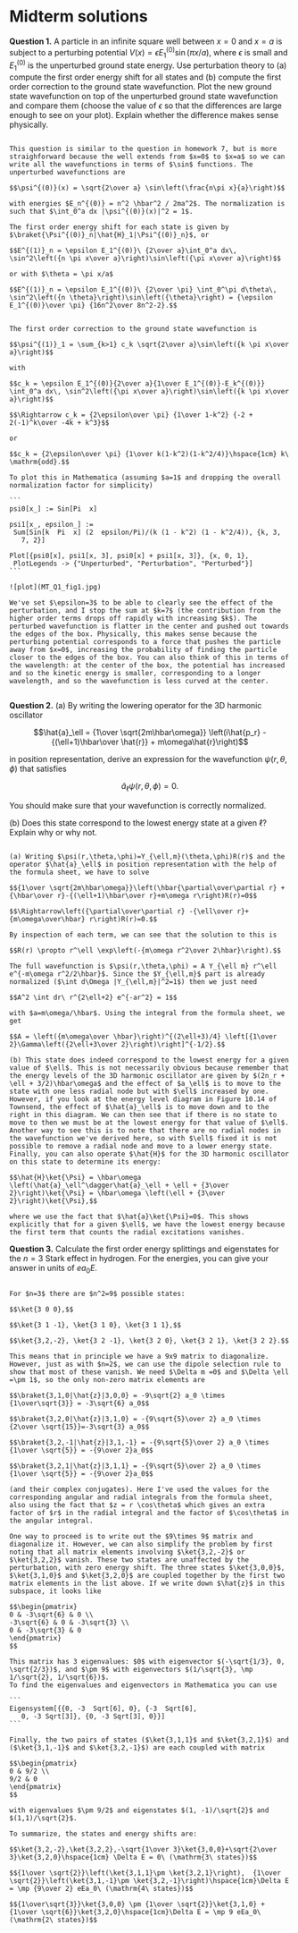 # Midterm solutions

**Question 1.** A particle in an infinite square well between $x=0$ and $x=a$ is subject to a perturbing potential $V(x) = \epsilon E_1^{(0)}\sin(\pi x/a)$, where $\epsilon$ is small and $E_1^{(0)}$ is the unperturbed ground state energy. Use perturbation theory to (a) compute the first order energy shift for all states and (b) compute the first order correction to the ground state wavefunction. Plot the new ground state wavefunction on top of the unperturbed ground state wavefunction and compare them (choose the value of $\epsilon$ so that the differences are large enough to see on your plot). Explain whether the difference makes sense physically.

````{dropdown} Solution

This question is similar to the question in homework 7, but is more straighforward because the well extends from $x=0$ to $x=a$ so we can write all the wavefunctions in terms of $\sin$ functions. The unperturbed wavefunctions are 

$$\psi^{(0)}(x) = \sqrt{2\over a} \sin\left(\frac{n\pi x}{a}\right)$$

with energies $E_n^{(0)} = n^2 \hbar^2 / 2ma^2$. The normalization is such that $\int_0^a dx |\psi^{(0)}(x)|^2 = 1$.

The first order energy shift for each state is given by $\braket{\Psi^{(0)}_n|\hat{H}_1|\Psi^{(0)}_n}$, or

$$E^{(1)}_n = \epsilon E_1^{(0)}\ {2\over a}\int_0^a dx\, \sin^2\left({n \pi x\over a}\right)\sin\left({\pi x\over a}\right)$$

or with $\theta = \pi x/a$

$$E^{(1)}_n = \epsilon E_1^{(0)}\ {2\over \pi} \int_0^\pi d\theta\, \sin^2\left({n \theta}\right)\sin\left({\theta}\right) = {\epsilon E_1^{(0)}\over \pi} {16n^2\over 8n^2-2}.$$


The first order correction to the ground state wavefunction is

$$\psi^{(1)}_1 = \sum_{k>1} c_k \sqrt{2\over a}\sin\left({k \pi x\over a}\right)$$

with 

$$c_k = \epsilon E_1^{(0)}{2\over a}{1\over E_1^{(0)}-E_k^{(0)}} \int_0^a dx\, \sin^2\left({\pi x\over a}\right)\sin\left({k \pi x\over a}\right)$$

$$\Rightarrow c_k = {2\epsilon\over \pi} {1\over 1-k^2} {-2 + 2(-1)^k\over -4k + k^3}$$

or

$$c_k = {2\epsilon\over \pi} {1\over k(1-k^2)(1-k^2/4)}\hspace{1cm} k\ \mathrm{odd}.$$

To plot this in Mathematica (assuming $a=1$ and dropping the overall normalization factor for simplicity)

```
psi0[x_] := Sin[Pi  x]

psi1[x_, epsilon_] := 
 Sum[Sin[k  Pi  x] (2  epsilon/Pi)/(k (1 - k^2) (1 - k^2/4)), {k, 3, 
   7, 2}]
   
Plot[{psi0[x], psi1[x, 3], psi0[x] + psi1[x, 3]}, {x, 0, 1}, 
 PlotLegends -> {"Unperturbed", "Perturbation", "Perturbed"}]
```

![plot](MT_Q1_fig1.jpg)

We've set $\epsilon=3$ to be able to clearly see the effect of the perturbation, and I stop the sum at $k=7$ (the contribution from the higher order terms drops off rapidly with increasing $k$). The perturbed wavefunction is flatter in the center and pushed out towards the edges of the box. Physically, this makes sense because the perturbing potential corresponds to a force that pushes the particle away from $x=0$, increasing the probability of finding the particle closer to the edges of the box. You can also think of this in terms of the wavelength: at the center of the box, the potential has increased and so the kinetic energy is smaller, corresponding to a longer wavelength, and so the wavefunction is less curved at the center.
 
````

**Question 2.** (a) By writing the lowering operator for the 3D harmonic oscillator

$$\hat{a}_\ell = {1\over \sqrt{2m\hbar\omega}} \left(i\hat{p_r} - {(\ell+1)\hbar\over \hat{r}} + m\omega\hat{r}\right)$$

in position representation, derive an expression for the wavefunction $\psi(r,\theta,\phi)$ that satisfies

$$\hat{a}_\ell \psi(r,\theta,\phi) = 0.$$

You should make sure that your wavefunction is correctly normalized.

(b) Does this state correspond to the lowest energy state at a given $\ell$? Explain why or why not.

````{dropdown} Solution

(a) Writing $\psi(r,\theta,\phi)=Y_{\ell,m}(\theta,\phi)R(r)$ and the operator $\hat{a}_\ell$ in position representation with the help of the formula sheet, we have to solve

$${1\over \sqrt{2m\hbar\omega}}\left(\hbar{\partial\over\partial r} + {\hbar\over r}-{(\ell+1)\hbar\over r}+m\omega r\right)R(r)=0$$

$$\Rightarrow\left({\partial\over\partial r} -{\ell\over r}+{m\omega\over\hbar} r\right)R(r)=0.$$

By inspection of each term, we can see that the solution to this is

$$R(r) \propto r^\ell \exp\left(-{m\omega r^2\over 2\hbar}\right).$$

The full wavefunction is $\psi(r,\theta,\phi) = A Y_{\ell m} r^\ell e^{-m\omega r^2/2\hbar}$. Since the $Y_{\ell,m}$ part is already normalized ($\int d\Omega |Y_{\ell,m}|^2=1$) then we just need

$$A^2 \int dr\ r^{2\ell+2} e^{-ar^2} = 1$$

with $a=m\omega/\hbar$. Using the integral from the formula sheet, we get

$$A = \left({m\omega\over \hbar}\right)^{(2\ell+3)/4} \left[{1\over 2}\Gamma\left({2\ell+3\over 2}\right)\right]^{-1/2}.$$

(b) This state does indeed correspond to the lowest energy for a given value of $\ell$. This is not necessarily obvious because remember that the energy levels of the 3D harmonic oscillator are given by $(2n_r + \ell + 3/2)\hbar\omega$ and the effect of $a_\ell$ is to move to the state with one less radial node but with $\ell$ increased by one. However, if you look at the energy level diagram in Figure 10.14 of Townsend, the effect of $\hat{a}_\ell$ is to move down and to the right in this diagram. We can then see that if there is no state to move to then we must be at the lowest energy for that value of $\ell$. Another way to see this is to note that there are no radial nodes in the wavefunction we've derived here, so with $\ell$ fixed it is not possible to remove a radial node and move to a lower energy state. Finally, you can also operate $\hat{H}$ for the 3D harmonic oscillator on this state to determine its energy:

$$\hat{H}\ket{\Psi} = \hbar\omega \left(\hat{a}_\ell^\dagger\hat{a}_\ell + \ell + {3\over 2}\right)\ket{\Psi} = \hbar\omega \left(\ell + {3\over 2}\right)\ket{\Psi},$$

where we use the fact that $\hat{a}\ket{\Psi}=0$. This shows explicitly that for a given $\ell$, we have the lowest energy because the first term that counts the radial excitations vanishes.

````

**Question 3.** Calculate the first order energy splittings and eigenstates for the $n=3$ Stark effect in hydrogen. For the energies, you can give your answer in units of $ea_0E$.

````{dropdown} Solution

For $n=3$ there are $n^2=9$ possible states:

$$\ket{3 0 0},$$

$$\ket{3 1 -1}, \ket{3 1 0}, \ket{3 1 1},$$

$$\ket{3,2,-2}, \ket{3 2 -1}, \ket{3 2 0}, \ket{3 2 1}, \ket{3 2 2}.$$

This means that in principle we have a 9x9 matrix to diagonalize. However, just as with $n=2$, we can use the dipole selection rule to show that most of these vanish. We need $\Delta m =0$ and $\Delta \ell =\pm 1$, so the only non-zero matrix elements are

$$\braket{3,1,0|\hat{z}|3,0,0} = -9\sqrt{2} a_0 \times {1\over\sqrt{3}} = -3\sqrt{6} a_0$$

$$\braket{3,2,0|\hat{z}|3,1,0} = -{9\sqrt{5}\over 2} a_0 \times {2\over \sqrt{15}}=-3\sqrt{3} a_0$$

$$\braket{3,2,-1|\hat{z}|3,1,-1} = -{9\sqrt{5}\over 2} a_0 \times {1\over \sqrt{5}} = -{9\over 2}a_0$$

$$\braket{3,2,1|\hat{z}|3,1,1} = -{9\sqrt{5}\over 2} a_0 \times {1\over \sqrt{5}} = -{9\over 2}a_0$$

(and their complex conjugates). Here I've used the values for the corresponding angular and radial integrals from the formula sheet, also using the fact that $z = r \cos\theta$ which gives an extra factor of $r$ in the radial integral and the factor of $\cos\theta$ in the angular integral.

One way to proceed is to write out the $9\times 9$ matrix and diagonalize it. However, we can also simplify the problem by first noting that all matrix elements involving $\ket{3,2,-2}$ or $\ket{3,2,2}$ vanish. These two states are unaffected by the perturbation, with zero energy shift. The three states $\ket{3,0,0}$, $\ket{3,1,0}$ and $\ket{3,2,0}$ are coupled together by the first two matrix elements in the list above. If we write down $\hat{z}$ in this subspace, it looks like

$$\begin{pmatrix}
0 & -3\sqrt{6} & 0 \\
-3\sqrt{6} & 0 & -3\sqrt{3} \\
0 & -3\sqrt{3} & 0 
\end{pmatrix}
$$

This matrix has 3 eigenvalues: $0$ with eigenvector $(-\sqrt{1/3}, 0, \sqrt{2/3})$, and $\pm 9$ with eigenvectors $(1/\sqrt{3}, \mp 1/\sqrt{2}, 1/\sqrt{6})$.
To find the eigenvalues and eigenvectors in Mathematica you can use

```
Eigensystem[{{0, -3  Sqrt[6], 0}, {-3  Sqrt[6], 
   0, -3 Sqrt[3]}, {0, -3 Sqrt[3], 0}}]
```

Finally, the two pairs of states ($\ket{3,1,1}$ and $\ket{3,2,1}$) and ($\ket{3,1,-1}$ and $\ket{3,2,-1}$) are each coupled with matrix

$$\begin{pmatrix}
0 & 9/2 \\
9/2 & 0
\end{pmatrix}
$$

with eigenvalues $\pm 9/2$ and eigenstates $(1, -1)/\sqrt{2}$ and $(1,1)/\sqrt{2}$.

To summarize, the states and energy shifts are:

$$\ket{3,2,-2},\ket{3,2,2},-\sqrt{1\over 3}\ket{3,0,0}+\sqrt{2\over 3}\ket{3,2,0}\hspace{1cm} \Delta E = 0\ (\mathrm{3\ states})$$

$${1\over \sqrt{2}}\left(\ket{3,1,1}\pm \ket{3,2,1}\right),  {1\over \sqrt{2}}\left(\ket{3,1,-1}\pm \ket{3,2,-1}\right)\hspace{1cm}\Delta E = \mp {9\over 2} eEa_0\ (\mathrm{4\ states})$$

$${1\over\sqrt{3}}\ket{3,0,0} \pm {1\over \sqrt{2}}\ket{3,1,0} + {1\over \sqrt{6}}\ket{3,2,0}\hspace{1cm}\Delta E = \mp 9 eEa_0\ (\mathrm{2\ states})$$

````